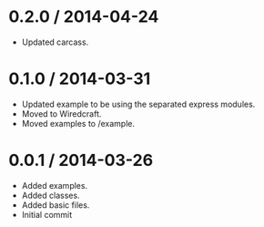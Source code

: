 
0.2.0 / 2014-04-24
==================

 * Updated carcass.

0.1.0 / 2014-03-31
==================

 * Updated example to be using the separated express modules.
 * Moved to Wiredcraft.
 * Moved examples to /example.

0.0.1 / 2014-03-26
==================

 * Added examples.
 * Added classes.
 * Added basic files.
 * Initial commit
